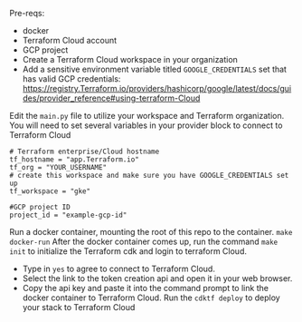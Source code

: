Pre-reqs:
- docker
- Terraform Cloud account
- GCP project
- Create a Terraform Cloud workspace in your organization
- Add a sensitive environment variable titled `GOOGLE_CREDENTIALS` set that has valid GCP credentials: https://registry.Terraform.io/providers/hashicorp/google/latest/docs/guides/provider_reference#using-terraform-Cloud

Edit the `main.py` file to utilize your workspace and Terraform organization.
You will need to set several variables in your provider block to connect to Terraform Cloud
```
# Terraform enterprise/Cloud hostname
tf_hostname = "app.Terraform.io"
tf_org = "YOUR_USERNAME"
# create this workspace and make sure you have GOOGLE_CREDENTIALS set up
tf_workspace = "gke"

#GCP project ID
project_id = "example-gcp-id"
```

Run a docker container, mounting the root of this repo to the container.
`make docker-run`
After the docker container comes up, run the command `make init` to initialize the Terraform cdk and login to terraform Cloud.
- Type in `yes` to agree to connect to Terraform Cloud.
- Select the link to the token creation api and open it in your web browser.
- Copy the api key and paste it into the command prompt to link the docker container to Terraform Cloud.
Run the `cdktf deploy` to deploy your stack to Terraform Cloud
